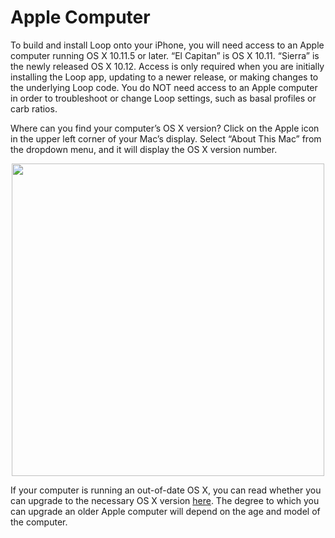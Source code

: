 # Apple Computer

To build and install Loop onto your iPhone, you will need access to an Apple computer running OS X 10.11.5 or later.   “El Capitan” is OS X 10.11.  “Sierra” is the newly released OS X 10.12.  Access is only required when you are initially installing the Loop app, updating to a newer release, or making changes to the underlying Loop code.  You do NOT need access to an Apple computer in order to troubleshoot or change Loop settings, such as basal profiles or carb ratios.

Where can you find your computer’s OS X version?  Click on the Apple icon in the upper left corner of your Mac’s display.  Select “About This Mac” from the dropdown menu, and it will display the OS X version number.

<p align="center">
<img src="../img/macosx.jpg" width="500">
</p>

If your computer is running an out-of-date OS X, you can read whether you can upgrade to the necessary OS X version [here](http://www.apple.com/macos/how-to-upgrade/#hardware-requirements).  The degree to which you can upgrade an older Apple computer will depend on the age and model of the computer.
